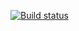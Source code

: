 [![Build status](https://ci.appveyor.com/api/projects/status/8s2dw60bnui3tcu0?svg=true)](https://ci.appveyor.com/project/SophieLee222/newci)
